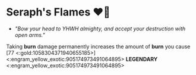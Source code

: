 # **Seraph's Flames :heart_on_fire:** 
- *"Bow your head to YHWH almighty, and accept your destruction with open arms."*

Taking __burn__ damage permanently increases the amount of __burn__ you cause [77 <:gold:1058304371940655185>]
<:engram_yellow_exotic:905174973491064895> __LEGENDARY__ <:engram_yellow_exotic:905174973491064895>
